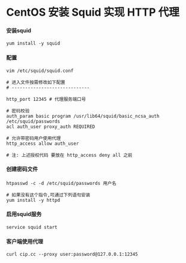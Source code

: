 # CentOS 安装 Squid 实现 HTTP 代理

#### 安装squid

```shell
yum install -y squid
```

#### 配置

```shell
vim /etc/squid/squid.conf

# 进入文件按需修改如下配置
# -----------------------------

http_port 12345 # 代理服务端口号

# 密码校验
auth_param basic program /usr/lib64/squid/basic_ncsa_auth /etc/squid/passwords
acl auth_user proxy_auth REQUIRED

# 允许带密码用户使用代理
http_access allow auth_user

# 注: 上述授权代码 要放在 http_access deny all 之前
```



#### 创建密码文件

```shell
htpasswd -c -d /etc/squid/passwords 用户名

# 如果没有这个指令,可通过下列语句安装
yum install -y httpd
```



#### 启用squid服务

```shell
service squid start
```



#### 客户端使用代理

```shell
curl cip.cc --proxy user:password@127.0.0.1:12345
```










